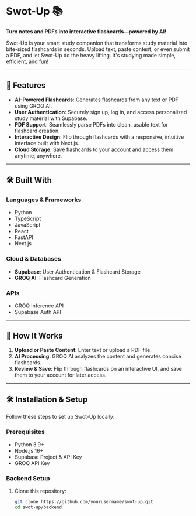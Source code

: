 # Swot-Up 📚  
**Turn notes and PDFs into interactive flashcards—powered by AI!**

Swot-Up is your smart study companion that transforms study material into bite-sized flashcards in seconds. Upload text, paste content, or even submit a PDF, and let Swot-Up do the heavy lifting. It's studying made simple, efficient, and fun!

---

## 🚀 Features  
- **AI-Powered Flashcards**: Generates flashcards from any text or PDF using GROQ AI.  
- **User Authentication**: Securely sign up, log in, and access personalized study material with Supabase.  
- **PDF Support**: Seamlessly parse PDFs into clean, usable text for flashcard creation.  
- **Interactive Design**: Flip through flashcards with a responsive, intuitive interface built with Next.js.  
- **Cloud Storage**: Save flashcards to your account and access them anytime, anywhere.  

---

## 🛠️ Built With  
### Languages & Frameworks  
- Python  
- TypeScript  
- JavaScript  
- React  
- FastAPI  
- Next.js  

### Cloud & Databases  
- **Supabase**: User Authentication & Flashcard Storage  
- **GROQ AI**: Flashcard Generation  

### APIs  
- GROQ Inference API  
- Supabase Auth API  

---

## 📖 How It Works  
1. **Upload or Paste Content**: Enter text or upload a PDF file.  
2. **AI Processing**: GROQ AI analyzes the content and generates concise flashcards.  
3. **Review & Save**: Flip through flashcards on an interactive UI, and save them to your account for later access.  

---

## 🛠️ Installation & Setup  
Follow these steps to set up Swot-Up locally:

### Prerequisites  
- Python 3.9+  
- Node.js 16+  
- Supabase Project & API Key  
- GROQ API Key  

### Backend Setup  
1. Clone this repository:  
   ```bash
   git clone https://github.com/yourusername/swot-up.git
   cd swot-up/backend
